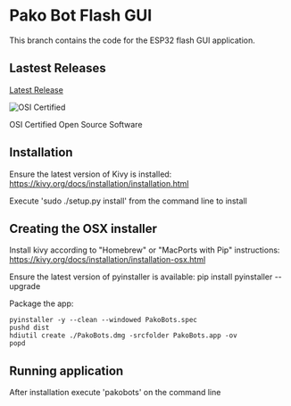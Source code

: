 # Pako Bot Flash GUI

This branch contains the code for the ESP32 flash GUI application.

## Lastest Releases
[Latest Release](https://github.com/pakobots/firmware/releases)

![OSI Certified](https://origami3.com/osi_keyhole_100X100_90ppi.png)

OSI Certified Open Source Software

## Installation
Ensure the latest version of Kivy is installed: https://kivy.org/docs/installation/installation.html

Execute 'sudo ./setup.py install' from the command line to install

## Creating the OSX installer
Install kivy according to "Homebrew" or "MacPorts with Pip" instructions: https://kivy.org/docs/installation/installation-osx.html

Ensure the latest version of pyinstaller is available: pip install pyinstaller --upgrade

Package the app:
```
pyinstaller -y --clean --windowed PakoBots.spec
pushd dist
hdiutil create ./PakoBots.dmg -srcfolder PakoBots.app -ov
popd
```

## Running application
After installation execute 'pakobots' on the command line
